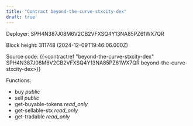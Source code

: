 ```yaml
---
title: "Contract beyond-the-curve-stxcity-dex"
draft: true
---
```

Deployer: SPH4N387J08M6V2CB2VFXSQ4Y13NA85PZ61WX7QR


 



Block height: 311748 (2024-12-09T19:46:06.000Z)

Source code: {{<contractref "beyond-the-curve-stxcity-dex" SPH4N387J08M6V2CB2VFXSQ4Y13NA85PZ61WX7QR beyond-the-curve-stxcity-dex>}}

Functions:

* buy _public_
* sell _public_
* get-buyable-tokens _read_only_
* get-sellable-stx _read_only_
* get-tradable _read_only_
